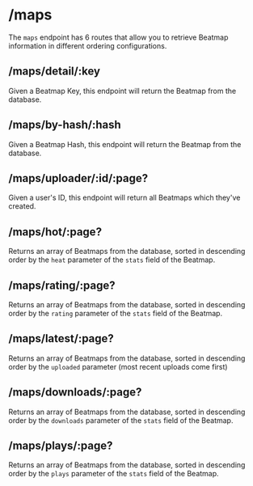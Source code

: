 # /maps
The `maps` endpoint has 6 routes that allow you to retrieve Beatmap information in different ordering configurations.

## /maps/detail/:key
Given a Beatmap Key, this endpoint will return the Beatmap from the database.

## /maps/by-hash/:hash
Given a Beatmap Hash, this endpoint will return the Beatmap from the database.

## /maps/uploader/:id/:page?
Given a user's ID, this endpoint will return all Beatmaps which they've created.

## /maps/hot/:page?
Returns an array of Beatmaps from the database, sorted in descending order by the `heat` parameter of the `stats` field of the Beatmap. 

## /maps/rating/:page?
Returns an array of Beatmaps from the database, sorted in descending order by the `rating` parameter of the `stats` field of the Beatmap.

## /maps/latest/:page?
Returns an array of Beatmaps from the database, sorted in descending order by the `uploaded` parameter (most recent uploads come first) 

## /maps/downloads/:page?
Returns an array of Beatmaps from the database, sorted in descending order by the `downloads` parameter of the `stats` field of the Beatmap.

## /maps/plays/:page?
Returns an array of Beatmaps from the database, sorted in descending order by the `plays` parameter of the `stats` field of the Beatmap.
